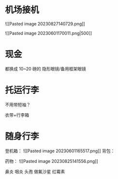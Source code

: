 # 机场接机
![[Pasted image 20230827140729.png]]

![[Pasted image 20230601170011.png|500]]
# 现金
都换成 10~20 磅的
隐形眼镜/备用框架眼镜

# 托运行李

不用带短袖？

衣带+行李箱

# 随身行李


登机箱：
![[Pasted image 20230601165517.png]]
背包：


药物：
![[Pasted image 20230825141556.png]]

鼻炎
咽炎
头孢
做氟沙星
红霉素